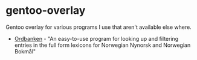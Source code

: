 # gentoo-overlay

Gentoo overlay for various programs I use that aren't available else where.

* [Ordbanken](https://savannah.nongnu.org/projects/ordbanken/) - 
  "An easy-to-use program for looking up and filtering entries in the 
  full form lexicons for Norwegian Nynorsk and Norwegian Bokmål"
